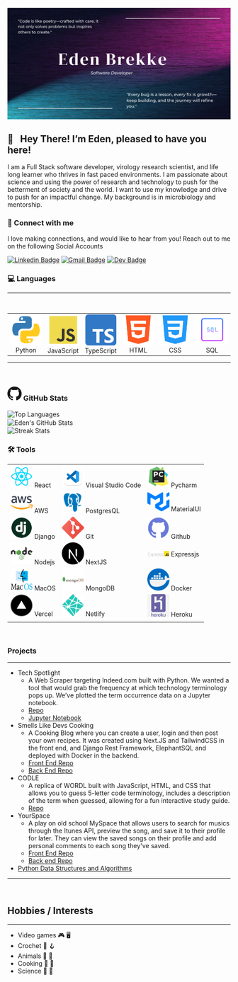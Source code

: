 <!--
**eden-brekke/eden-brekke** is a ✨ _special_ ✨ repository because its `README.md` (this file) appears on your GitHub profile.

Here are some ideas to get you started:

- 🔭 I’m currently working on ...
- 🌱 I’m currently learning ...
- 👯 I’m looking to collaborate on ...
- 🤔 I’m looking for help with ...
- 💬 Ask me about ...
- 📫 How to reach me: ...
- 😄 Pronouns: ...
- ⚡ Fun fact: ...
-->
![header img](./assets/header.png)

## 🎉 &nbsp; Hey There! I’m Eden, pleased to have you here!

I am a Full Stack software developer, virology research scientist, and life long learner who thrives in fast paced environments. I am passionate about science and using the power of research and technology to push for the betterment of society and the world. I want to use my knowledge and drive to push for an impactful change. My background is in microbiology and mentorship.

### 🔗 Connect with me
I love making connections, and would like to hear from you! Reach out to me on the following Social Accounts

[![Linkedin Badge](https://img.shields.io/badge/-LinkedIn-0e76a8?style=flat-square&logo=Linkedin&logoColor=white)](https://www.linkedin.com/in/eden-brekke/)
[![Gmail Badge](https://img.shields.io/badge/Gmail-D14836?style=flatt-square&logo=gmail&logoColor=white)](mailto:eden.lorrai@gmail.com)
[![Dev Badge](https://img.shields.io/badge/-Dev-000000?style=flat-square&logo=Dev.to&logoColor=white)](https://eden-portfolio.vercel.app/)


### 💻 Languages
___
<br>
<table>
  <tr>
    <td style="text-align: center;">
      <img src="assets/python.png" width="70" alt="Python"><br>Python
    </td>
    <td style="text-align: center;">
      <img src="assets/js.png" width="70" alt="JavaScript"><br>JavaScript
    </td>
    <td style="text-align: center;">
      <img src="assets/Typescript_logo_2020.png" width="70" alt="TypeScript"><br>TypeScript
    </td>
    <td style="text-align: center;">
      <img src="assets/html.png" width="70" alt="HTML"><br>HTML
    </td>
    <td style="text-align: center;">
      <img src="assets/css.png" width="70" alt="CSS"><br>CSS
    </td>
    <td style="text-align: center;">
      <a target="_blank" href="https://icons8.com/icon/59952/sql">
        <img src="assets/icons8-sql-64.png" width="70" alt="SQL">
      </a><br>SQL
    </td>
  </tr>
</table>



___

<br>

### ![GitHub Img](./assets/GitHub-Mark-32px.png) GitHub Stats

<span>
<img height=283 align="center" src="https://github-readme-stats-pi-six-31.vercel.app/api/top-langs/?username=eden-brekke&layout=donut&theme=radical&size_weight=0.5&count_weight=0.5&card_width=321" alt="Top Languages"/>
</span>

<br>

<span>
<img height=200 align="center" src="https://github-readme-stats-pi-six-31.vercel.app/api?username=eden-brekke&show_icons=true&theme=radical&card_width=320" alt="Eden's GitHub Stats"/>
</span>

<br>

<span>
<img height=200 align="center" src="https://github-readme-streak-stats.herokuapp.com/?user=eden-brekke&theme=radical&card_width=384" alt="Streak Stats"/>
</span>


### 🛠️ Tools

| | | |
| ----------- | ----------- | ----------- |
| <img src="assets/react.png" width=50/> React | <img src="assets/vscode.png" width=50/> Visual Studio Code | <a target="_blank" href="https://icons8.com/icon/117121/pycharm"><img src="assets/icons8-pycharm-48.png" width=50/></a> Pycharm |
|<a target="_blank" href="https://icons8.com/icon/33039/amazon-web-services"><img src="assets/icons8-aws-48.png" width=50/></a> AWS | <a target="_blank" href="https://icons8.com/icon/38561/postgresql"><img src="assets/icons8-postgresql-48.png" width=50/></a> PostgresQL | <img src="assets/mui-logo.png" width=50/> MaterialUI |
|<img src="assets/django.png" width=50> Django | <img src="assets/git.png" width=50/> Git | <img src="assets/github.png" width=50/> Github |
| <img src="assets/node.png" width=50/> Nodejs |<img src= "assets/next-js.png" width=50> NextJS | <img src="assets/ExpressJS-logo.png" width=50/> Expressjs |
| <img src="assets/macos.png" width=50/> MacOS | <img src="assets/mongo.png" width=50/> MongoDB | <img src="assets/docker.png" width=50> Docker |
|<img src="assets/vercel.png" width=50> Vercel | <img src="assets/netlify.png" width=50/> Netlify | <img src="assets/heroku.jpg" width=50> Heroku  |
| | | |


<br>

### Projects

___
- Tech Spotlight
  - A Web Scraper targeting Indeed.com built with Python. We wanted a tool that would grab the frequency at which technology terminology pops up. We’ve plotted the term occurrence data on a Jupyter notebook.
  - [Repo](https://github.com/regex-rejects/tech-spotlight)
  - [Jupyter Notebook](https://www.kaggle.com/code/edenbrekke/tech-spotlight-indeed-data-18may2022/notebook)
- Smells Like Devs Cooking
  - A Cooking Blog where you can create a user, login and then post your own recipes. It was created using Next.JS and TailwindCSS in the front end, and Django Rest Framework, ElephantSQL and deployed with Docker in the backend.
  - [Front End Repo](https://github.com/The-Spice-Devs/Smells-Like-Devs-Cooking-Frontend)
  - [Back End Repo](https://github.com/The-Spice-Devs/Smells-Like-Devs-Cooking-API)
- CODLE
  - A replica of WORDL built with JavaScript, HTML, and CSS that allows you to guess 5-letter code terminology, includes a description of the term when guessed, allowing for a fun interactive study guide.
  - [Repo](https://github.com/Team-Salt-Lake-City/code-wordle)
- YourSpace
  - A play on old school MySpace that allows users to search for musics through the Itunes API, preview the song, and save it to their profile for later. They can view the saved songs on their profile and add personal comments to each song they've saved.
  - [Front End Repo](https://github.com/the-golden-order/your-space)
  - [Back end Repo](https://github.com/the-golden-order/your-space-server)
- [Python Data Structures and Algorithms](https://github.com/eden-brekke/python-data-structures-and-algorithms/tree/main/python)
___

<br>

## Hobbies / Interests

___

- Video games 🎮 🖥️
- Crochet 🧶 🪝
- Animals 🐆 🪿
- Cooking 🍳 🍲
- Science 🧪 🔬

<br>
